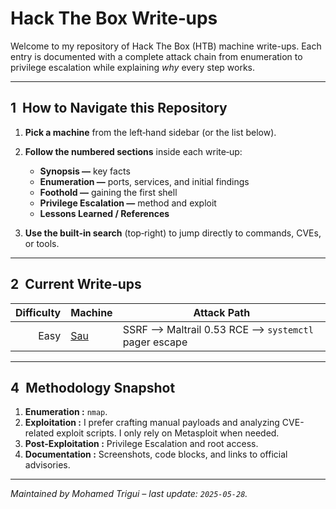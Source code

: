# Hack The Box Write‑ups
Welcome to my repository of Hack The Box (HTB) machine write-ups. Each entry is documented with a complete attack chain from enumeration to privilege escalation while explaining *why* every step works.

---

## 1  How to Navigate this Repository

1. **Pick a machine** from the left‑hand sidebar (or the list below).

2. **Follow the numbered sections** inside each write‑up:

   - **Synopsis —** key facts
   - **Enumeration —** ports, services, and initial findings
   - **Foothold —** gaining the first shell
   - **Privilege Escalation —** method and exploit
   - **Lessons Learned / References**

3. **Use the built‑in search** (top‑right) to jump directly to commands, CVEs, or tools.


---

## 2  Current Write‑ups

| Difficulty | Machine           | Attack Path                                             |
| ---------: | ----------------- | ------------------------------------------------------- |
|       Easy | [Sau](Sau/Sau.md) | SSRF --> Maltrail 0.53 RCE --> `systemctl` pager escape |  

<!-- Add rows here as new write‑ups are published. -->

---

## 4  Methodology Snapshot

1. **Enumeration :**  `nmap`.
2. **Exploitation :**  I prefer crafting manual payloads and analyzing CVE-related exploit scripts. I only rely on Metasploit when needed.
3. **Post‑Exploitation :**  Privilege Escalation and root access.
4. **Documentation :**  Screenshots, code blocks, and links to official advisories.

---

*Maintained by Mohamed Trigui – last update: `2025‑05‑28`.*
